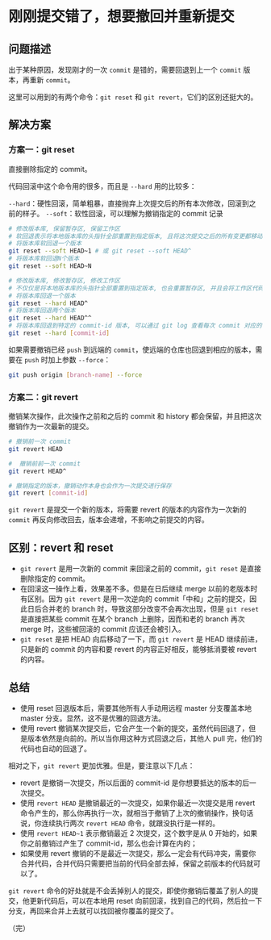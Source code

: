 # 刚刚提交错了，想要撤回并重新提交

## 问题描述

出于某种原因，发现刚才的一次 `commit` 是错的，需要回退到上一个 `commit` 版本，再重新 `commit`。

这里可以用到的有两个命令：`git reset` 和 `git revert`，它们的区别还挺大的。

## 解决方案

### 方案一：git reset

直接删除指定的 commit。

代码回滚中这个命令用的很多，而且是 `--hard` 用的比较多：

`--hard`：硬性回滚，简单粗暴，直接抛弃上次提交后的所有本次修改，回滚到之前的样子。
`--soft`：软性回滚，可以理解为撤销指定的 commit 记录

```bash
# 修改版本库, 保留暂存区, 保留工作区
# 软回退表示将本地版本库的头指针全部重置到指定版本, 且将这次提交之后的所有变更都移动到暂存区
# 将版本库软回退一个版本
git reset --soft HEAD~1 # 或 git reset --soft HEAD^
# 将版本库软回退N个版本
git reset --soft HEAD~N

# 修改版本库, 修改暂存区, 修改工作区
# 不仅仅是将本地版本库的头指针全部重置到指定版本, 也会重置暂存区, 并且会将工作区代码也回退到这个版本
# 将版本库回退一个版本
git reset --hard HEAD^
# 将版本库回退两个版本
git reset --hard HEAD^^
# 将版本库回退到特定的 commit-id 版本, 可以通过 git log 查看每次 commit 对应的 ID
git reset --hard [commit-id] 
```

如果需要撤销已经 `push` 到远端的 `commit`，使远端的仓库也回退到相应的版本，需要在 `push` 时加上参数 `--force`：

```bash
git push origin [branch-name] --force
```

### 方案二：git revert

撤销某次操作，此次操作之前和之后的 commit 和 history 都会保留，并且把这次撤销作为一次最新的提交。

```bash
# 撤销前一次 commit
git revert HEAD

#  撤销前前一次 commit
git revert HEAD^

# 撤销指定的版本，撤销动作本身也会作为一次提交进行保存
git revert [commit-id]
```

`git revert` 是提交一个新的版本，将需要 revert 的版本的内容作为一次新的 `commit` 再反向修改回去，版本会递增，不影响之前提交的内容。

## 区别：revert 和 reset

* `git revert` 是用一次新的 commit 来回滚之前的 commit，`git reset` 是直接删除指定的 commit。
* 在回滚这一操作上看，效果差不多。但是在日后继续 merge 以前的老版本时有区别。因为 `git revert` 是用一次逆向的 commit「中和」之前的提交，因此日后合并老的 branch 时，导致这部分改变不会再次出现，但是 `git reset` 是直接把某些 commit 在某个 branch 上删除，因而和老的 branch 再次 merge 时，这些被回滚的 commit 应该还会被引入。
* `git reset` 是把 HEAD 向后移动了一下，而 `git revert` 是 HEAD 继续前进，只是新的 commit 的内容和要 revert 的内容正好相反，能够抵消要被 revert 的内容。

## 总结

* 使用 reset 回退版本后，需要其他所有人手动用远程 master 分支覆盖本地 master 分支。显然，这不是优雅的回退方法。
* 使用 revert 撤销某次提交后，它会产生一个新的提交，虽然代码回退了，但是版本依然是向前的。所以当你用这种方式回退之后，其他人 pull 完，他们的代码也自动的回退了。

相对之下，`git revert` 更加优雅。但是，要注意以下几点：

* revert 是撤销一次提交，所以后面的 commit-id 是你想要抵达的版本的后一次提交。
* 使用 `revert HEAD` 是撤销最近的一次提交，如果你最近一次提交是用 revert 命令产生的，那么你再执行一次，就相当于撤销了上次的撤销操作，换句话说，你连续执行两次 `revert HEAD` 命令，就跟没执行是一样的。
* 使用 `revert HEAD~1` 表示撤销最近 2 次提交，这个数字是从 0 开始的，如果你之前撤销过产生了 commit-id，那么也会计算在内的；
* 如果使用 revert 撤销的不是最近一次提交，那么一定会有代码冲突，需要你合并代码，合并代码只需要把当前的代码全部去掉，保留之前版本的代码就可以了。

`git revert` 命令的好处就是不会丢掉别人的提交，即使你撤销后覆盖了别人的提交，他更新代码后，可以在本地用 reset 向前回滚，找到自己的代码，然后拉一下分支，再回来合并上去就可以找回被你覆盖的提交了。

（完）
